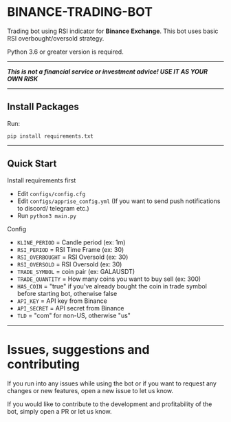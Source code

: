 # BINANCE-TRADING-BOT


Trading bot using RSI indicator for **Binance Exchange**. This bot uses basic RSI overbought/oversold strategy.

Python 3.6 or greater version is required.
****
***This is not a financial service or investment advice! USE IT AS YOUR OWN RISK***
****

## Install Packages
Run:
```
pip install requirements.txt
```
****
## Quick Start
Install requirements first

- Edit `configs/config.cfg`
- Edit `configs/apprise_config.yml` (If you want to send push notifications to discord/ telegram etc.)
- Run `python3 main.py`


Config

- `KLINE_PERIOD` = Candle period (ex: 1m)
- `RSI_PERIOD` = RSI Time Frame (ex: 30)
- `RSI_OVERBOUGHT` = RSI Oversold (ex: 30)
- `RSI_OVERSOLD` = RSI Oversold (ex: 30)
- `TRADE_SYMBOL` = coin pair (ex: GALAUSDT)
- `TRADE_QUANTITY` = How many coins you want to buy sell (ex: 300)
- `HAS_COIN` = "true" if you've already bought the coin in trade symbol before starting bot, otherwise false
- `API_KEY` = API key from Binance
- `API_SECRET` = API secret from Binance
- `TLD` = "com" for non-US, otherwise "us"
****
# Issues, suggestions and contributing

If you run into any issues while using the bot or if you want to request any changes or new features, open a new issue
to let us know.

If you would like to contribute to the development and profitability of the bot, simply open a PR or let us know.
